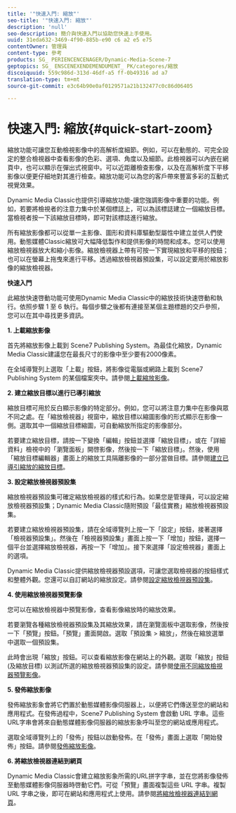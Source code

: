 ```yaml
---
title: '"快速入門: 縮放"'
seo-title: '"快速入門: 縮放"'
description: 'null'
seo-description: 簡介與快速入門以協助您快速上手使用。
uuid: 31eda632-3469-4f90-885b-e90 c6 a2 e5 e75
contentOwner: 管理員
content-type: 參考
products: SG_ PERIENCENCENAGER/Dynamic-Media-Scene-7
geptopics: SG_ ENSCENEXENDEMENDUMENT_ PK/categores/縮放
discoiquuid: 559c986d-313d-46df-a5 ff-0b49316 ad a7
translation-type: tm+mt
source-git-commit: e3c64b90e0af0129571a21b132477c0c86d06405

---
```



# 快速入門: 縮放{#quick-start-zoom}

縮放功能可讓您互動檢視影像中的高解析度細節。例如，可以在動態的、可完全設定的整合檢視器中查看影像的色彩、選項、角度以及細節。此檢視器可以內嵌在網頁中，也可以顯示在彈出式視窗中。可以近距離檢查影像，以及在高解析度下平移影像以便更仔細地對其進行檢查。縮放功能可以為您的客戶帶來豐富多彩的互動式視覺效果。

Dynamic Media Classic也提供引導縮放功能-讓您強調影像中重要的功能。例如，若要將檢視者的注意力集中於某個標誌上，可以為該標誌建立一個縮放目標。當檢視者按一下該縮放目標時，即可對該標誌進行縮放。

所有縮放影像都可以從單一主影像、圖形和資料庫驅動型屬性中建立並供人們使用。動態媒體Classic縮放可大幅降低製作和提供影像的時間和成本。您可以使用縮放檢視器放大和縮小影像。縮放檢視器上帶有可按一下實現縮放和平移的按鈕；也可以在螢幕上拖曳來進行平移。透過縮放檢視器預設集，可以設定要用於縮放影像的縮放檢視器。

**快速入門**

此縮放快速啓動功能可使用Dynamic Media Classic中的縮放技術快速啓動和執行。依照步驟 1 至 6 執行。每個步驟之後都有連接至某個主題標題的交戶參照，您可以在其中尋找更多資訊。

**1. 上載縮放影像**

首先將縮放影像上載到 Scene7 Publishing System。為最佳化縮放，Dynamic Media Classic建議您在最長尺寸的影像中至少要有2000像素。

在全域導覽列上選取「上載」按鈕，將影像從電腦或網路上載到 Scene7 Publishing System 的某個檔案夾中。請參閱[上載縮放影像](uploading-zoom-images.md#uploading_zoom_images)。

**2. 建立縮放目標以進行已導引縮放**

縮放目標可用於反白顯示影像的特定部分。例如，您可以將注意力集中在影像與眾不同之處。在「縮放檢視器」視窗中，縮放目標以縮圖影像的形式顯示在影像一側。選取其中一個縮放目標縮圖，可自動縮放所指定的影像部分。

若要建立縮放目標，請按一下變換「編輯」按鈕並選擇「縮放目標」，或在「詳細資料」檢視中的「瀏覽面板」開啓影像，然後按一下「縮放目標」。然後，使用「縮放目標編輯器」畫面上的縮放工具隔離影像的一部分當做目標。請參閱[建立已導引縮放的縮放目標](creating-zoom-targets-guided-zoom.md#creating_zoom_targets_for_guided_zoom)。

**3. 設定縮放檢視器預設集**

縮放檢視器預設集可確定縮放檢視器的樣式和行為。如果您是管理員，可以設定縮放檢視器預設集；Dynamic Media Classic隨附預設「最佳實務」縮放檢視器預設集。

若要建立縮放檢視器預設集，請在全域導覽列上按一下「設定」按鈕，接著選擇「檢視器預設集」。然後在「檢視器預設集」畫面上按一下「增加」按鈕，選擇一個平台並選擇縮放檢視器，再按一下「增加」。接下來選擇「設定檢視器」畫面上的選項。

Dynamic Media Classic提供縮放檢視器預設選項，可讓您選取檢視器的按鈕樣式和整體外觀。您還可以自訂網站的縮放設定。請參閱[設定縮放檢視器預設集](setting-zoom-viewer-presets.md#setting_up_zoom_viewer_presets)。

**4. 使用縮放檢視器預覽影像**

您可以在縮放檢視器中預覽影像，查看影像縮放時的縮放效果。

若要瀏覽各種縮放檢視器預設集及其縮放效果，請在瀏覽面板中選取影像，然後按一下「預覽」按鈕。「預覽」畫面開啟。選取「預設集 &gt; 縮放」，然後在縮放選單中選取一個預設集。

此時會出現「縮放」按鈕。可以查看縮放影像在網站上的外觀。選取「縮放」按鈕 (及縮放目標) 以測試所選的縮放檢視器預設集的設定。請參閱[使用不同縮放檢視器預覽影像](previewing-image-assets-different-zoom.md#previewing_image_assets_with_different_zoom_viewers)。

**5. 發佈縮放影像**

發佈縮放影象會將它們置於動態媒體影像伺服器上，以便將它們傳送至您的網站和應用程式。在發佈過程中，Scene7 Publishing System 會啟動 URL 字串。這些URL字串會將來自動態媒體影像伺服器的縮放影象呼叫至您的網站或應用程式。

選取全域導覽列上的「發佈」按鈕以啟動發佈。在「發佈」畫面上選取「開始發佈」按鈕。請參閱[發佈縮放影像](publishing-zoom-images.md#publishing_zoom_images)。

**6. 將縮放檢視器連結到網頁**

Dynamic Media Classic會建立縮放影象所需的URL拼字字串，並在您將影像發佈至動態媒體影像伺服器時啓動它們。可從「預覽」畫面複製這些 URL 字串。複製 URL 字串之後，即可在網站和應用程式上使用。請參閱[將縮放檢視器連結到網頁](linking-zoom-viewers-web-pages.md#linking_zoom_viewers_to_your_web_pages)。
